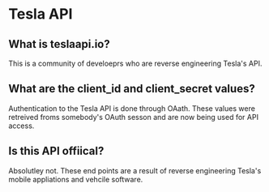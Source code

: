 # Tesla API



## What is teslaapi.io?

This is a community of develoeprs who are reverse engineering Tesla's API.

## What are the client\_id and client\_secret values?

Authentication to the Tesla API is done through OAath.  These values were retreived froms somebody's OAuth sesson and are now being used for API access.

## Is this API offiical?

Absolutley not.  These end points are a result of reverse engineering Tesla's mobile appliations and vehcile software.

